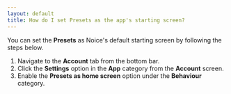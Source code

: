 ```yaml
---
layout: default
title: How do I set Presets as the app's starting screen?
---
```


You can set the **Presets** as Noice's default starting screen by following the
steps below.

1. Navigate to the **Account** tab from the bottom bar.
2. Click the **Settings** option in the **App** category from the **Account**
   screen.
3. Enable the **Presets as home screen** option under the **Behaviour**
   category.
